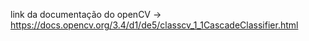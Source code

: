 link da documentação do openCV -> https://docs.opencv.org/3.4/d1/de5/classcv_1_1CascadeClassifier.html
